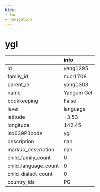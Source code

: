 ```yaml
---
hide:
- toc
- navigation
---
```

# ygl
|                      | info       |
|:---------------------|:-----------|
| id                   | yang1295   |
| family_id            | nucl1708   |
| parent_id            | yang1303   |
| name                 | Yangum Gel |
| bookkeeping          | False      |
| level                | language   |
| latitude             | -3.53      |
| longitude            | 142.45     |
| iso639P3code         | ygl        |
| description          | nan        |
| markup_description   | nan        |
| child_family_count   | 0          |
| child_language_count | 0          |
| child_dialect_count  | 0          |
| country_ids          | PG         |